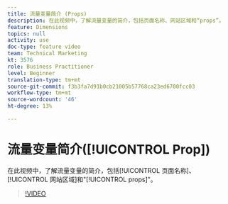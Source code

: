 ```yaml
---
title: 流量变量简介 (Props)
description: 在此视频中，了解流量变量的简介，包括页面名称、网站区域和“props”。
feature: Dimensions
topics: null
activity: use
doc-type: feature video
team: Technical Marketing
kt: 3576
role: Business Practitioner
level: Beginner
translation-type: tm+mt
source-git-commit: f3b3fa7d91b0cb21005b57768ca23ed6700fcc03
workflow-type: tm+mt
source-wordcount: '46'
ht-degree: 13%

---
```



# 流量变量简介([!UICONTROL Prop])

在此视频中，了解流量变量的简介，包括[!UICONTROL 页面名称]、[!UICONTROL 网站区域]和&quot;[!UICONTROL props]&quot;。

>[!VIDEO](https://video.tv.adobe.com/v/28767/?quality=12)
